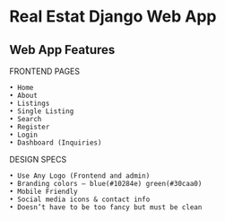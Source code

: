 # Real Estat Django Web App

## Web App Features
FRONTEND PAGES

    • Home
    • About
    • Listings
    • Single Listing
    • Search
    • Register
    • Login
    • Dashboard (Inquiries)
    
DESIGN SPECS

    • Use Any Logo (Frontend and admin)
    • Branding colors – blue(#10284e) green(#30caa0)
    • Mobile Friendly
    • Social media icons & contact info
    • Doesn’t have to be too fancy but must be clean
    
